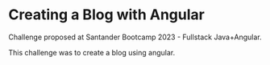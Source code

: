 # Creating a Blog with Angular

Challenge proposed at Santander Bootcamp 2023 - Fullstack Java+Angular.

This challenge was to create a blog using angular.
